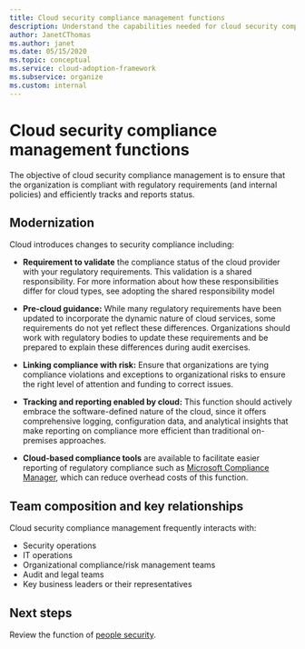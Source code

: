 ```yaml
---
title: Cloud security compliance management functions
description: Understand the capabilities needed for cloud security compliance management.
author: JanetCThomas
ms.author: janet
ms.date: 05/15/2020
ms.topic: conceptual
ms.service: cloud-adoption-framework
ms.subservice: organize
ms.custom: internal
---
```


# Cloud security compliance management functions

The objective of cloud security compliance management is to ensure that the organization is compliant with regulatory requirements (and internal policies) and efficiently tracks and reports status.

## Modernization

Cloud introduces changes to security compliance including:

- **Requirement to validate** the compliance status of the cloud provider with your regulatory requirements. This validation is a shared responsibility. For more information about how these responsibilities differ for cloud types, see adopting the shared responsibility model

- **Pre-cloud guidance:** While many regulatory requirements have been updated to incorporate the dynamic nature of cloud services, some requirements do not yet reflect these differences. Organizations should work with regulatory bodies to update these requirements and be prepared to explain these differences during audit exercises.
- **Linking compliance with risk:** Ensure that organizations are tying compliance violations and exceptions to organizational risks to ensure the right level of attention and funding to correct issues.
- **Tracking and reporting enabled by cloud:** This function should actively embrace the software-defined nature of the cloud, since it offers comprehensive logging, configuration data, and analytical insights that make reporting on compliance more efficient than traditional on-premises approaches.
- **Cloud-based compliance tools** are available to facilitate easier reporting of regulatory compliance such as [Microsoft Compliance Manager](/microsoft-365/compliance/compliance-manager), which can reduce overhead costs of this function.

## Team composition and key relationships

Cloud security compliance management frequently interacts with:

- Security operations
- IT operations
- Organizational compliance/risk management teams
- Audit and legal teams
- Key business leaders or their representatives

## Next steps

Review the function of [people security](./cloud-security-people.md).
